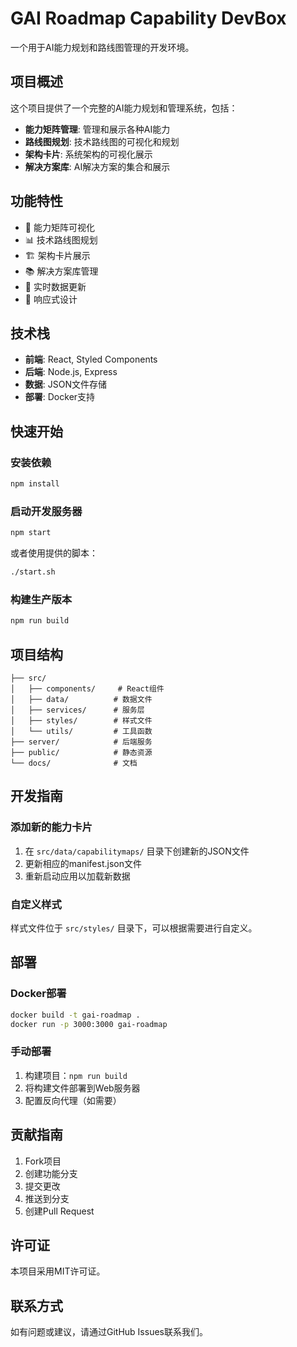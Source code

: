 # GAI Roadmap Capability DevBox

一个用于AI能力规划和路线图管理的开发环境。

## 项目概述

这个项目提供了一个完整的AI能力规划和管理系统，包括：

- **能力矩阵管理**: 管理和展示各种AI能力
- **路线图规划**: 技术路线图的可视化和规划
- **架构卡片**: 系统架构的可视化展示
- **解决方案库**: AI解决方案的集合和展示

## 功能特性

- 🎯 能力矩阵可视化
- 📊 技术路线图规划
- 🏗️ 架构卡片展示
- 📚 解决方案库管理
- 🔄 实时数据更新
- 📱 响应式设计

## 技术栈

- **前端**: React, Styled Components
- **后端**: Node.js, Express
- **数据**: JSON文件存储
- **部署**: Docker支持

## 快速开始

### 安装依赖

```bash
npm install
```

### 启动开发服务器

```bash
npm start
```

或者使用提供的脚本：

```bash
./start.sh
```

### 构建生产版本

```bash
npm run build
```

## 项目结构

```
├── src/
│   ├── components/     # React组件
│   ├── data/          # 数据文件
│   ├── services/      # 服务层
│   ├── styles/        # 样式文件
│   └── utils/         # 工具函数
├── server/            # 后端服务
├── public/            # 静态资源
└── docs/              # 文档
```

## 开发指南

### 添加新的能力卡片

1. 在 `src/data/capabilitymaps/` 目录下创建新的JSON文件
2. 更新相应的manifest.json文件
3. 重新启动应用以加载新数据

### 自定义样式

样式文件位于 `src/styles/` 目录下，可以根据需要进行自定义。

## 部署

### Docker部署

```bash
docker build -t gai-roadmap .
docker run -p 3000:3000 gai-roadmap
```

### 手动部署

1. 构建项目：`npm run build`
2. 将构建文件部署到Web服务器
3. 配置反向代理（如需要）

## 贡献指南

1. Fork项目
2. 创建功能分支
3. 提交更改
4. 推送到分支
5. 创建Pull Request

## 许可证

本项目采用MIT许可证。

## 联系方式

如有问题或建议，请通过GitHub Issues联系我们。 